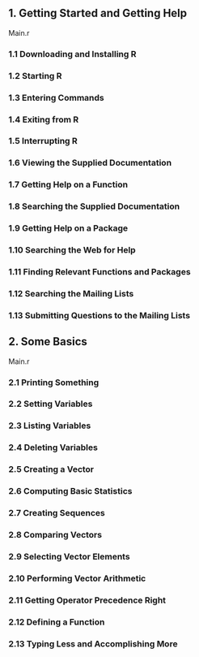 
## 1. Getting Started and Getting Help 

Main.r

### 1.1 Downloading and Installing R 

### 1.2 Starting R 

### 1.3 Entering Commands
 
### 1.4 Exiting from R 

### 1.5 Interrupting R 

### 1.6 Viewing the Supplied Documentation 

### 1.7 Getting Help on a Function 

### 1.8 Searching the Supplied Documentation 

### 1.9 Getting Help on a Package 

### 1.10 Searching the Web for Help 

### 1.11 Finding Relevant Functions and Packages 

### 1.12 Searching the Mailing Lists

### 1.13 Submitting Questions to the Mailing Lists

## 2. Some Basics 

Main.r

### 2.1 Printing Something

### 2.2 Setting Variables

### 2.3 Listing Variables

### 2.4 Deleting Variables

### 2.5 Creating a Vector

### 2.6 Computing Basic Statistics

### 2.7 Creating Sequences

### 2.8 Comparing Vectors 

### 2.9 Selecting Vector Elements 

### 2.10 Performing Vector Arithmetic 

### 2.11 Getting Operator Precedence Right 

### 2.12 Defining a Function

### 2.13 Typing Less and Accomplishing More




